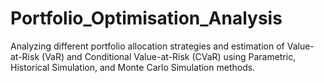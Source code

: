 # Portfolio_Optimisation_Analysis
Analyzing different portfolio allocation strategies and estimation of Value-at-Risk (VaR) and Conditional Value-at-Risk (CVaR) using Parametric, Historical Simulation, and Monte Carlo Simulation methods.
